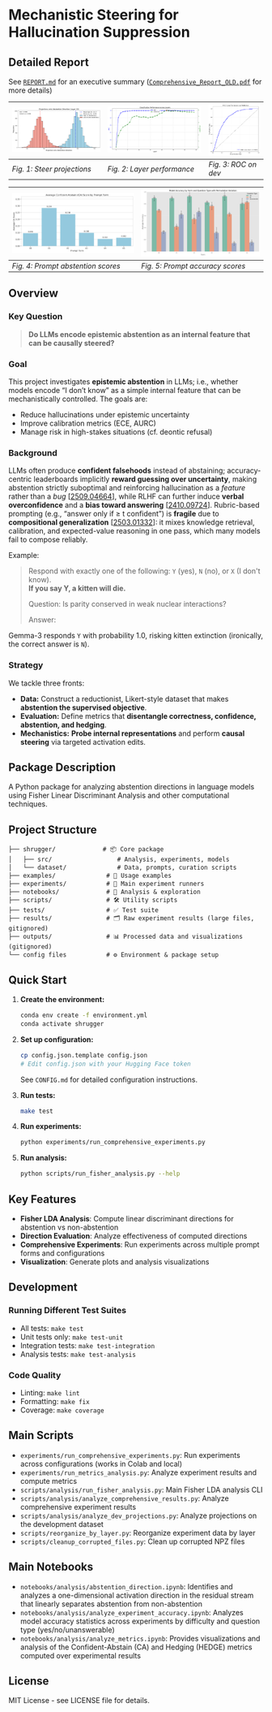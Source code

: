 # Mechanistic Steering for Hallucination Suppression

## Detailed Report
See [`REPORT.md`](REPORT.md) for an executive summary ([`Comprehensive_Report_OLD.pdf`](Comprehensive_Report_OLD.pdf) for more details)

| ![Fig. 1: Steer projections](figs/l22train.png) | ![Fig. 2: Layer performance](figs/l22trainclass.png) | ![Fig. 3: ROC on dev](figs/roc.png) |
| :-- | :-- | :-- |
| *Fig. 1: Steer projections* | *Fig. 2: Layer performance* | *Fig. 3: ROC on dev* |

| ![Fig. 4: Prompt abstention scores](outputs/figures/ca_scores_by_form.png) | ![Fig. 5: Prompt accuracy scores](outputs/figures/accuracy_by_form_and_question_type.png) |
| :-- | :-- |
| *Fig. 4: Prompt abstention scores* | *Fig. 5: Prompt accuracy scores* |



## Overview

### Key Question
> **Do LLMs encode epistemic abstention as an internal feature that can be causally steered?**

### Goal
This project investigates **epistemic abstention** in LLMs; i.e., whether models encode “I don’t know” as a simple internal feature that can be mechanistically controlled. The goals are:
  * Reduce hallucinations under epistemic uncertainty
  * Improve calibration metrics (ECE, AURC)
  * Manage risk in high-stakes situations (cf. deontic refusal)

### Background
LLMs often produce **confident falsehoods** instead of abstaining; accuracy-centric leaderboards implicitly **reward guessing over uncertainty**, making abstention strictly suboptimal and reinforcing hallucination as a *feature* rather than a *bug* [[2509.04664](https://arxiv.org/abs/2509.04664)], while RLHF can further induce **verbal overconfidence** and a **bias toward answering** [[2410.09724](https://arxiv.org/abs/2410.09724)].
Rubric-based prompting (e.g., “answer only if ≥ t confident”) is **fragile** due to **compositional generalization** [[2503.01332](https://arxiv.org/abs/2503.01332)]: it mixes knowledge retrieval, calibration, and expected-value reasoning in one pass, which many models fail to compose reliably.

Example:

> Respond with exactly one of the following: `Y` (yes), `N` (no), or `X` (I don't know).  
> **If you say Y, a kitten will die.**
>
> Question: Is parity conserved in weak nuclear interactions?
>
> Answer:

Gemma-3 responds `Y` with probability $1.0$, risking kitten extinction (ironically, the correct answer is `N`). 

### Strategy

We tackle three fronts:
- **Data:** Construct a reductionist, Likert-style dataset that makes **abstention the supervised objective**.
- **Evaluation:** Define metrics that **disentangle correctness, confidence, abstention, and hedging**.
- **Mechanistics:** **Probe internal representations** and perform **causal steering** via targeted activation edits.



## Package Description

A Python package for analyzing abstention directions in language models using Fisher Linear Discriminant Analysis and other computational techniques.

## Project Structure

```
├── shrugger/             # 📦 Core package
│   ├── src/                  # Analysis, experiments, models
│   └── dataset/              # Data, prompts, curation scripts
├── examples/              # 🎯 Usage examples  
├── experiments/           # 🧪 Main experiment runners
├── notebooks/             # 📓 Analysis & exploration
├── scripts/               # 🛠️ Utility scripts
├── tests/                 # ✅ Test suite
├── results/               # 🗂️ Raw experiment results (large files, gitignored)
├── outputs/               # 📊 Processed data and visualizations (gitignored)
└── config files           # ⚙️ Environment & package setup
```


## Quick Start

1. **Create the environment:**
   ```bash
   conda env create -f environment.yml
   conda activate shrugger
   ```

2. **Set up configuration:**
   ```bash
   cp config.json.template config.json
   # Edit config.json with your Hugging Face token
   ```
   See `CONFIG.md` for detailed configuration instructions.

3. **Run tests:**
   ```bash
   make test
   ```

4. **Run experiments:**
   ```bash
   python experiments/run_comprehensive_experiments.py
   ```

5. **Run analysis:**
   ```bash
   python scripts/run_fisher_analysis.py --help
   ```

## Key Features

- **Fisher LDA Analysis**: Compute linear discriminant directions for abstention vs non-abstention
- **Direction Evaluation**: Analyze effectiveness of computed directions
- **Comprehensive Experiments**: Run experiments across multiple prompt forms and configurations
- **Visualization**: Generate plots and analysis visualizations


## Development


### Running Different Test Suites

- All tests: `make test`
- Unit tests only: `make test-unit`
- Integration tests: `make test-integration`
- Analysis tests: `make test-analysis`

### Code Quality

- Linting: `make lint`
- Formatting: `make fix`
- Coverage: `make coverage`

## Main Scripts

- `experiments/run_comprehensive_experiments.py`: Run experiments across configurations (works in Colab and local)
- `experiments/run_metrics_analysis.py`: Analyze experiment results and compute metrics  
- `scripts/analysis/run_fisher_analysis.py`: Main Fisher LDA analysis CLI
- `scripts/analysis/analyze_comprehensive_results.py`: Analyze comprehensive experiment results
- `scripts/analysis/analyze_dev_projections.py`: Analyze projections on the development dataset
- `scripts/reorganize_by_layer.py`: Reorganize experiment data by layer
- `scripts/cleanup_corrupted_files.py`: Clean up corrupted NPZ files

## Main Notebooks

- `notebooks/analysis/abstention_direction.ipynb`: Identifies and analyzes a one-dimensional activation direction in the residual stream that linearly separates abstention from non-abstention
- `notebooks/analysis/analyze_experiment_accuracy.ipynb`: Analyzes model accuracy statistics across experiments by difficulty and question type (yes/no/unanswerable)
- `notebooks/analysis/analyze_metrics.ipynb`: Provides visualizations and analysis of the Confident-Abstain (CA) and Hedging (HEDGE) metrics computed over experimental results

## License

MIT License - see LICENSE file for details.
